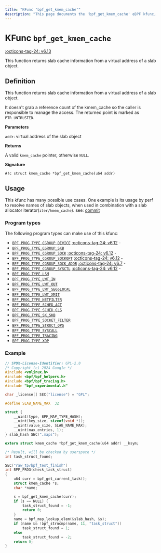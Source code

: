 ```yaml
---
title: "KFunc 'bpf_get_kmem_cache'"
description: "This page documents the 'bpf_get_kmem_cache' eBPF kfunc, including its definition, usage, program types that can use it, and examples."
---
```

# KFunc `bpf_get_kmem_cache`

<!-- [FEATURE_TAG](bpf_get_kmem_cache) -->
[:octicons-tag-24: v6.13](https://github.com/torvalds/linux/commit/a992d7a3979120fbd7c13435d27b3da8d9ed095a)
<!-- [/FEATURE_TAG] -->

This function returns slab cache information from a virtual address of a slab object.

## Definition

This function returns slab cache information from a virtual address of a slab object.

It doesn't grab a reference count of the kmem_cache so the caller is responsible to manage the access. The returned point is marked as `PTR_UNTRUSTED`.

**Parameters**

`addr`: virtual address of the slab object

**Returns**

A valid `kmem_cache` pointer, otherwise `NULL`.

**Signature**

<!-- [KFUNC_DEF] -->
`#!c struct kmem_cache *bpf_get_kmem_cache(u64 addr)`
<!-- [/KFUNC_DEF] -->

## Usage

This kfunc has many possible use cases. One example is its usage by perf to resolve names of slab objects, when used in combination with a slab allocator iterator(`iter/kmem_cache`). see: [commit](https://github.com/torvalds/linux/commit/0c631ef07c96536a66d8168dc7e176de5fa82878)

### Program types

The following program types can make use of this kfunc:

<!-- [KFUNC_PROG_REF] -->
- [`BPF_PROG_TYPE_CGROUP_DEVICE`](../program-type/BPF_PROG_TYPE_CGROUP_DEVICE.md) [:octicons-tag-24: v6.12](https://github.com/torvalds/linux/commit/67666479edf1e2b732f4d0ac797885e859a78de4) - 
- [`BPF_PROG_TYPE_CGROUP_SKB`](../program-type/BPF_PROG_TYPE_CGROUP_SKB.md)
- [`BPF_PROG_TYPE_CGROUP_SOCK`](../program-type/BPF_PROG_TYPE_CGROUP_SOCK.md) [:octicons-tag-24: v6.12](https://github.com/torvalds/linux/commit/67666479edf1e2b732f4d0ac797885e859a78de4) - 
- [`BPF_PROG_TYPE_CGROUP_SOCKOPT`](../program-type/BPF_PROG_TYPE_CGROUP_SOCKOPT.md) [:octicons-tag-24: v6.12](https://github.com/torvalds/linux/commit/67666479edf1e2b732f4d0ac797885e859a78de4) - 
- [`BPF_PROG_TYPE_CGROUP_SOCK_ADDR`](../program-type/BPF_PROG_TYPE_CGROUP_SOCK_ADDR.md) [:octicons-tag-24: v6.7](https://github.com/torvalds/linux/commit/53e380d21441909b12b6e0782b77187ae4b971c4) - 
- [`BPF_PROG_TYPE_CGROUP_SYSCTL`](../program-type/BPF_PROG_TYPE_CGROUP_SYSCTL.md) [:octicons-tag-24: v6.12](https://github.com/torvalds/linux/commit/67666479edf1e2b732f4d0ac797885e859a78de4) - 
- [`BPF_PROG_TYPE_LSM`](../program-type/BPF_PROG_TYPE_LSM.md)
- [`BPF_PROG_TYPE_LWT_IN`](../program-type/BPF_PROG_TYPE_LWT_IN.md)
- [`BPF_PROG_TYPE_LWT_OUT`](../program-type/BPF_PROG_TYPE_LWT_OUT.md)
- [`BPF_PROG_TYPE_LWT_SEG6LOCAL`](../program-type/BPF_PROG_TYPE_LWT_SEG6LOCAL.md)
- [`BPF_PROG_TYPE_LWT_XMIT`](../program-type/BPF_PROG_TYPE_LWT_XMIT.md)
- [`BPF_PROG_TYPE_NETFILTER`](../program-type/BPF_PROG_TYPE_NETFILTER.md)
- [`BPF_PROG_TYPE_SCHED_ACT`](../program-type/BPF_PROG_TYPE_SCHED_ACT.md)
- [`BPF_PROG_TYPE_SCHED_CLS`](../program-type/BPF_PROG_TYPE_SCHED_CLS.md)
- [`BPF_PROG_TYPE_SK_SKB`](../program-type/BPF_PROG_TYPE_SK_SKB.md)
- [`BPF_PROG_TYPE_SOCKET_FILTER`](../program-type/BPF_PROG_TYPE_SOCKET_FILTER.md)
- [`BPF_PROG_TYPE_STRUCT_OPS`](../program-type/BPF_PROG_TYPE_STRUCT_OPS.md)
- [`BPF_PROG_TYPE_SYSCALL`](../program-type/BPF_PROG_TYPE_SYSCALL.md)
- [`BPF_PROG_TYPE_TRACING`](../program-type/BPF_PROG_TYPE_TRACING.md)
- [`BPF_PROG_TYPE_XDP`](../program-type/BPF_PROG_TYPE_XDP.md)
<!-- [/KFUNC_PROG_REF] -->

### Example

```c
// SPDX-License-Identifier: GPL-2.0
/* Copyright (c) 2024 Google */
#include <vmlinux.h>
#include <bpf/bpf_helpers.h>
#include <bpf/bpf_tracing.h>
#include "bpf_experimental.h"

char _license[] SEC("license") = "GPL";

#define SLAB_NAME_MAX  32

struct {
	__uint(type, BPF_MAP_TYPE_HASH);
	__uint(key_size, sizeof(void *));
	__uint(value_size, SLAB_NAME_MAX);
	__uint(max_entries, 1);
} slab_hash SEC(".maps");

extern struct kmem_cache *bpf_get_kmem_cache(u64 addr) __ksym;

/* Result, will be checked by userspace */
int task_struct_found;

SEC("raw_tp/bpf_test_finish")
int BPF_PROG(check_task_struct)
{
	u64 curr = bpf_get_current_task();
	struct kmem_cache *s;
	char *name;

	s = bpf_get_kmem_cache(curr);
	if (s == NULL) {
		task_struct_found = -1;
		return 0;
	}
	name = bpf_map_lookup_elem(&slab_hash, &s);
	if (name && !bpf_strncmp(name, 11, "task_struct"))
		task_struct_found = 1;
	else
		task_struct_found = -2;
	return 0;
}
```
